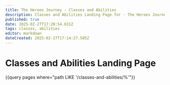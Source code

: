 ```yaml
---
title: The Heroes Journey - Classes and Abilities
description: Classes and Abilities Landing Page for - The Heroes Journey Emu
published: true
date: 2025-02-27T17:20:54.631Z
tags: classes, abilities
editor: markdown
dateCreated: 2025-02-27T17:14:27.505Z
---
```


# Classes and Abilities Landing Page
{{query pages where="path LIKE '/classes-and-abilities/%'"}}